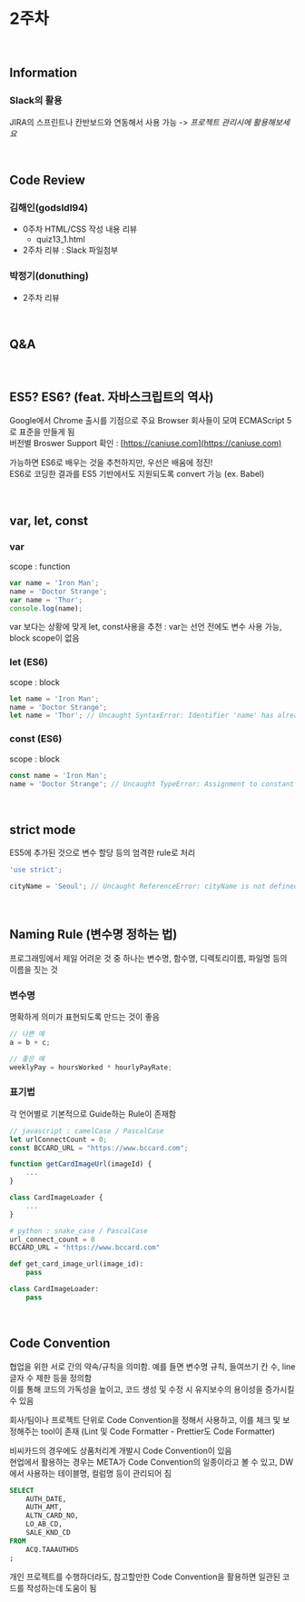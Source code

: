 # 2주차

<br>

## Information

### Slack의 활용

JIRA의 스프린트나 칸반보드와 연동해서 사용 가능 -> _프로젝트 관리시에 활용해보세요_

<br>

## Code Review

### 김해인(godsldl94)

- 0주차 HTML/CSS 작성 내용 리뷰
  - quiz13_1.html
- 2주차 리뷰 : Slack 파일첨부

### 박정기(donuthing)

- 2주차 리뷰

<br>

## Q&A

<br>

## ES5? ES6? (feat. 자바스크립트의 역사)

Google에서 Chrome 출시를 기점으로 주요 Browser 회사들이 모여 ECMAScript 5로 표준을 만들게 됨  
버전별 Broswer Support 확인 : [https://caniuse.com](https://caniuse.com)

가능하면 ES6로 배우는 것을 추천하지만, 우선은 배움에 정진!  
ES6로 코딩한 결과를 ES5 기반에서도 지원되도록 convert 가능 (ex. Babel)

<br>

## var, let, const

### var

scope : function

```javascript
var name = 'Iron Man';
name = 'Doctor Strange';
var name = 'Thor';
console.log(name);
```

var 보다는 상황에 맞게 let, const사용을 추천 : var는 선언 전에도 변수 사용 가능, block scope이 없음

### let (ES6)

scope : block

```javascript
let name = 'Iron Man';
name = 'Doctor Strange';
let name = 'Thor'; // Uncaught SyntaxError: Identifier 'name' has already been declared
```

### const (ES6)

scope : block

```javascript
const name = 'Iron Man';
name = 'Doctor Strange'; // Uncaught TypeError: Assignment to constant variable.
```

<br>

## strict mode

ES5에 추가된 것으로 변수 할당 등의 엄격한 rule로 처리

```javascript
'use strict';

cityName = 'Seoul'; // Uncaught ReferenceError: cityName is not defined
```

<br>

## Naming Rule (변수명 정하는 법)

프로그래밍에서 제일 어려운 것 중 하나는 변수명, 함수명, 디렉토리이름, 파일명 등의 이름을 짓는 것

### 변수명

명확하게 의미가 표현되도록 만드는 것이 좋음

```javascript
// 나쁜 예
a = b + c;

// 좋은 예
weeklyPay = hoursWorked * hourlyPayRate;
```

### 표기법

각 언어별로 기본적으로 Guide하는 Rule이 존재함

```javascript
// javascript : camelCase / PascalCase
let urlConnectCount = 0;
const BCCARD_URL = "https://www.bccard.com";

function getCardImageUrl(imageId) {
    ...
}

class CardImageLoader {
    ...
}
```

```python
# python : snake_case / PascalCase
url_connect_count = 0
BCCARD_URL = "https://www.bccard.com"

def get_card_image_url(image_id):
    pass

class CardImageLoader:
    pass
```

<br>

## Code Convention

협업을 위한 서로 간의 약속/규칙을 의미함. 예를 들면 변수명 규칙, 들여쓰기 칸 수, line 글자 수 제한 등을 정의함  
이를 통해 코드의 가독성을 높이고, 코드 생성 및 수정 시 유지보수의 용이성을 증가시킬 수 있음

회사/팀이나 프로젝트 단위로 Code Convention을 정해서 사용하고, 이를 체크 및 보정해주는 tool이 존재 (Lint 및 Code Formatter - Prettier도 Code Formatter)

비씨카드의 경우에도 상품처리계 개발시 Code Convention이 있음  
현업에서 활용하는 경우는 META가 Code Convention의 일종이라고 볼 수 있고, DW에서 사용하는 테이블명, 컬럼명 등이 관리되어 짐

```sql
SELECT
    AUTH_DATE,
    AUTH_AMT,
    ALTN_CARD_NO,
    LO_AB_CD,
    SALE_KND_CD
FROM
    ACQ.TAAAUTHDS
;
```

개인 프로젝트를 수행하더라도, 참고할만한 Code Convention을 활용하면 일관된 코드를 작성하는데 도움이 됨
